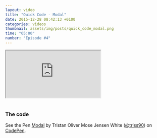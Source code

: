```yaml
---
layout: video
title: "Quick Code - Modal"
date: 2015-12-28 08:42:13 +0100
categories: videos
thumbnail: assets/img/posts/quick_code_modal.png
time: "05:00"
number: "Episode #4"
---
```


<div class="responsive-video">
   <iframe src="https://www.youtube.com/embed/dcs2yBRPcF0"></iframe>
</div>

<br>

### The code

<p data-height="400" data-theme-id="16012" data-slug-hash="Gpzeom" data-default-tab="result" data-user="triss90" class='codepen'>See the Pen <a href='http://codepen.io/triss90/pen/Gpzeom/'>Modal</a> by Tristan Oliver Mose Jensen White (<a href='http://codepen.io/triss90'>@triss90</a>) on <a href='http://codepen.io'>CodePen</a>.</p>
<script async src="//assets.codepen.io/assets/embed/ei.js"></script>
